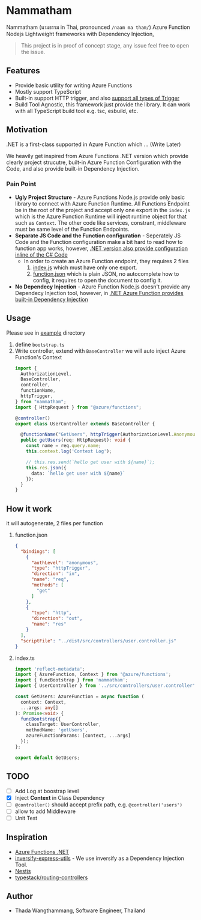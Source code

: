 # Nammatham
Nammatham (นามธรรม in Thai, pronounced `/naam ma tham/`) Azure Function Nodejs Lightweight frameworks with Dependency Injection, 

> This project is in proof of concept stage, any issue feel free to open the issue.

## Features
- Provide basic utility for writing Azure Functions
- Mostly support TypeScript
- Built-in support HTTP trigger, and also [support all types of Trigger](docs/define-azure-function.md#custom-binding)
- Build Tool Agnostic, this framework just provide the library. It can work with all TypeScript build tool e.g. tsc, esbuild, etc.

## Motivation

.NET is a first-class supported in Azure Function which ... (Write Later)

We heavily get inspired from Azure Functions .NET version which provide clearly project strucutre, built-in Azure Function Configuration with the Code, and also provide built-in Dependency Injection.

### Pain Point
- **Ugly Project Structure** - Azure Functions Node.js provide only basic library to connect with Azure Function Runtime. All Functions Endpoint be in the root of the project and accept only one export in the `index.js` which is the Azure Function Runtime will inject runtime object for that such as `Context`. The other code like services, constrant, middleware must be same level of the Function Endpoints.
- **Separate JS Code and the Function configuration** - Seperately JS Code and the Function configuration make a bit hard to read how to function app works, however, [.NET version also provide configuration inline of the C# Code](https://learn.microsoft.com/en-us/azure/azure-functions/create-first-function-cli-csharp?tabs=azure-cli%2Cin-process#httpexamplecs)
    - In order to create an Azure Function endpoint, they requires 2 files
        1. [index.js](https://learn.microsoft.com/en-us/azure/azure-functions/create-first-function-cli-node?tabs=azure-cli%2Cbrowser#indexjs) which must have only one export.
        2. [function.json](https://learn.microsoft.com/en-us/azure/azure-functions/create-first-function-cli-node?tabs=azure-cli%2Cbrowser#functionjson) which is plain JSON, no autocomplete how to config, it requires to open the document to config it.
- **No Dependecy Injection** - Azure Function Node.js doesn't provide any Dependecy Injection tool, however, in [.NET Azure Function provides built-in Dependency Injection](https://learn.microsoft.com/en-us/azure/azure-functions/functions-dotnet-dependency-injection)

## Usage
Please see in [example](examples) directory

1. define `bootstrap.ts`
2. Write controller, extend with `BaseController` we will auto inject Azure Function's Context
    ```ts
    import {
      AuthorizationLevel,
      BaseController,
      controller,
      functionName,
      httpTrigger,
    } from "nammatham";
    import { HttpRequest } from "@azure/functions";

    @controller()
    export class UserController extends BaseController {

      @functionName("GetUsers", httpTrigger(AuthorizationLevel.Anonymous, ["get"]))
      public getUsers(req: HttpRequest): void {
        const name = req.query.name;  
        this.context.log('Context Log');

        // this.res.send(`hello get user with ${name}`);
        this.res.json({
          data: `hello get user with ${name}`
        });
      }
    }
    ```


## How it work

it will autogenerate, 2 files per function

1. function.json
    ```json
    {
      "bindings": [
        {
          "authLevel": "anonymous",
          "type": "httpTrigger",
          "direction": "in",
          "name": "req",
          "methods": [
            "get"
          ]
        },
        {
          "type": "http",
          "direction": "out",
          "name": "res"
        }
      ],
      "scriptFile": "../dist/src/controllers/user.controller.js"
    }
    ```

2. index.ts
    ```ts
    import 'reflect-metadata';
    import { AzureFunction, Context } from '@azure/functions';
    import { funcBootstrap } from 'nammatham';
    import { UserController } from '../src/controllers/user.controller';

    const GetUsers: AzureFunction = async function (
      context: Context,
      ...args: any[]
    ): Promise<void> {
      funcBootstrap({
        classTarget: UserController,
        methodName: 'getUsers',
        azureFunctionParams: [context, ...args]
      });
    };

    export default GetUsers;
    ```


## TODO
- [ ] Add Log at boostrap level
- [X] Inject **Context** in Class Dependency
- [ ] `@controller()` should accept prefix path, e.g. `@controller('users')`
- [ ] allow to add Middleware
- [ ] Unit Test

## Inspiration 
- [Azure Functions .NET](https://learn.microsoft.com/en-us/azure/azure-functions/create-first-function-cli-csharp?tabs=azure-cli%2Cin-process)
- [inversify-express-utils](https://github.com/inversify/inversify-express-utils) - We use inversify as a Dependency Injection Tool.
- [Nestjs](https://nestjs.com/)
- [typestack/routing-controllers](https://github.com/typestack/routing-controllers)

## Author
- Thada Wangthammang, Software Engineer, Thailand